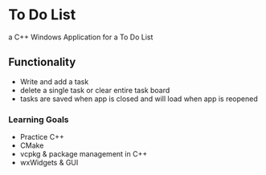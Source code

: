 # To Do List
a C++ Windows Application for a To Do List

## Functionality
- Write and add a task
- delete a single task or clear entire task board
- tasks are saved when app is closed and will load when app is reopened

### Learning Goals
- Practice C++
- CMake
- vcpkg & package management in C++
- wxWidgets & GUI